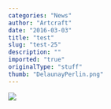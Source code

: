 ```yaml
---
categories: "News"
author: "Artcraft"
date: "2016-03-03"
title: "test"
slug: "test-25"
description: ""
imported: "true"
originalType: "stuff"
thumb: "DelaunayPerlin.png"
---
```



![](DelaunayPerlin.png) 

